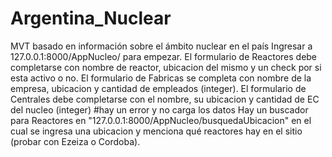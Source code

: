 # Argentina_Nuclear
MVT basado en información sobre el ámbito nuclear en el país
Ingresar a 127.0.0.1:8000/AppNucleo/ para empezar.
El formulario de Reactores debe completarse con nombre de reactor, ubicacion del mismo y un check por si esta activo o no.
El formulario de Fabricas se completa con nombre de la empresa, ubicacion y cantidad de empleados (integer).
El formulario de Centrales debe completarse con el nombre, su ubicacion y cantidad de EC del nucleo (integer) #hay un error y no carga los datos 
Hay un buscador para Reactores en "127.0.0.1:8000/AppNucleo/busquedaUbicacion" en el cual se ingresa una ubicacion y menciona qué reactores hay 
en el sitio (probar con Ezeiza o Cordoba).

